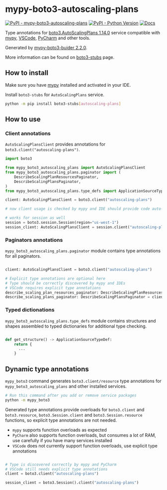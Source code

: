 # mypy-boto3-autoscaling-plans

[![PyPI - mypy-boto3-autoscaling-plans](https://img.shields.io/pypi/v/mypy-boto3-autoscaling-plans.svg?color=blue)](https://pypi.org/project/mypy-boto3-autoscaling-plans)
[![PyPI - Python Version](https://img.shields.io/pypi/pyversions/mypy-boto3-autoscaling-plans.svg?color=blue)](https://pypi.org/project/mypy-boto3-autoscaling-plans)
[![Docs](https://img.shields.io/readthedocs/mypy-boto3-builder.svg?color=blue)](https://mypy-boto3-builder.readthedocs.io/)

Type annotations for
[boto3.AutoScalingPlans 1.14.0](https://boto3.amazonaws.com/v1/documentation/api/1.14.0/reference/services/autoscaling-plans.html#AutoScalingPlans) service
compatible with [mypy](https://github.com/python/mypy), [VSCode](https://code.visualstudio.com/),
[PyCharm](https://www.jetbrains.com/pycharm/) and other tools.

Generated by [mypy-boto3-buider 2.2.0](https://github.com/vemel/mypy_boto3_builder).

More information can be found on [boto3-stubs](https://pypi.org/project/boto3-stubs/) page.

## How to install

Make sure you have [mypy](https://github.com/python/mypy) installed and activated in your IDE.

Install `boto3-stubs` for `AutoScalingPlans` service.

```bash
python -m pip install boto3-stubs[autoscaling-plans]
```

## How to use

### Client annotations

`AutoScalingPlansClient` provides annotations for `boto3.client("autoscaling-plans")`.

```python
import boto3

from mypy_boto3_autoscaling_plans import AutoScalingPlansClient
from mypy_boto3_autoscaling_plans.paginator import (
    DescribeScalingPlanResourcesPaginator,
    DescribeScalingPlansPaginator,
)
from mypy_boto3_autoscaling_plans.type_defs import ApplicationSourceTypeDef, ...

client: AutoScalingPlansClient = boto3.client("autoscaling-plans")

# now client usage is checked by mypy and IDE should provide code auto-complete

# works for session as well
session = boto3.session.Session(region="us-west-1")
session_client: AutoScalingPlansClient = session.client("autoscaling-plans")
```

### Paginators annotations

`mypy_boto3_autoscaling_plans.paginator` module contains type annotations for all paginators.

```python

client: AutoScalingPlansClient = boto3.client("autoscaling-plans")

# Explicit type annotations are optional here
# Type should be correctly discovered by mypy and IDEs
# VSCode requires explicit type annotations
describe_scaling_plan_resources_paginator: DescribeScalingPlanResourcesPaginator = client.get_paginator("describe_scaling_plan_resources")
describe_scaling_plans_paginator: DescribeScalingPlansPaginator = client.get_paginator("describe_scaling_plans")
```







### Typed dictionations

`mypy_boto3_autoscaling_plans.type_defs` module contains structures and shapes assembled
to typed dictionaries for additional type checking.

```python

def get_structure() -> ApplicationSourceTypeDef:
    return {
      ...
    }
```


## Dynamic type annotations

`mypy_boto3` command generates `boto3.client/resource` type annotations for
`mypy_boto3_autoscaling_plans` and other installed services.

```bash
# Run this command after you add or remove service packages
python -m mypy_boto3
```

Generated type annotations provide overloads for `boto3.client` and `boto3.resource`,
`boto3.Session.client` and `boto3.Session.resource` functions,
so explicit type annotations are not needed.

- `mypy` supports function overloads as expected
- `PyCharm` also supports function overloads, but consumes a lot of RAM, use carefully if you have many services installed
- `VSCode` does not currently support function overloads, use explicit type annotations

```python

# Type is discovered correctly by mypy and PyCharm
# VSCode still needs explicit type annotations
client = boto3.client("autoscaling-plans")

session_client = boto3.Session().client("autoscaling-plans")
```
